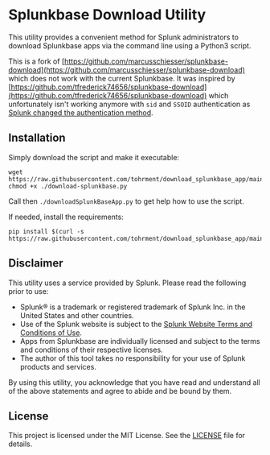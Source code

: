 # Splunkbase Download Utility

This utility provides a convenient method for Splunk administrators to download Splunkbase apps via the command line using a Python3 script. 

This is a fork of [https://github.com/marcusschiesser/splunkbase-download](https://github.com/marcusschiesser/splunkbase-download) which does not work
with the current Splunkbase. It was inspired by [https://github.com/tfrederick74656/splunkbase-download](https://github.com/tfrederick74656/splunkbase-download)
which unfortunately isn't working anymore with `sid` and `SSOID` authentication as [Splunk changed the authentication method](https://github.com/tfrederick74656/splunkbase-download/issues/1).

## Installation

Simply download the script and make it executable:
```
wget https://raw.githubusercontent.com/tohrment/download_splunkbase_app/main/downloadSplunkBaseApp.py
chmod +x ./download-splunkbase.py
```

Call then `./downloadSplunkBaseApp.py` to get help how to use the script.

If needed, install the requirements:
```
pip install $(curl -s https://raw.githubusercontent.com/tohrment/download_splunkbase_app/main/requirements.txt)
```

## Disclaimer

This utility uses a service provided by Splunk. Please read the following prior to use:

 - Splunk® is a trademark or registered trademark of Splunk Inc. in the United States and other countries.
 - Use of the Splunk website is subject to the [Splunk Website Terms and Conditions of Use](https://www.splunk.com/view/SP-CAAAAAH).
 - Apps from Splunkbase are individually licensed and subject to the terms and conditions of their respective licenses.
 - The author of this tool takes no responsibility for your use of Splunk products and services.
 
By using this utility, you acknowledge that you have read and understand all of the above statements and agree to abide and be bound by them.

## License

This project is licensed under the MIT License. See the [LICENSE](LICENSE) file for details.
